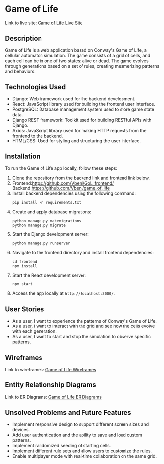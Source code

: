 # Game of Life

Link to live site: [Game of Life Live Site](https://visionary-fairy-867727.netlify.app/) 

## Description

Game of Life is a web application based on Conway's Game of Life, a cellular automaton simulation. The game consists of a grid of cells, and each cell can be in one of two states: alive or dead. The game evolves through generations based on a set of rules, creating mesmerizing patterns and behaviors.

## Technologies Used

- Django: Web framework used for the backend development.
- React: JavaScript library used for building the frontend user interface.
- PostgreSQL: Database management system used to store game state data.
- Django REST framework: Toolkit used for building RESTful APIs with Django.
- Axios: JavaScript library used for making HTTP requests from the frontend to the backend.
- HTML/CSS: Used for styling and structuring the user interface.

## Installation

To run the Game of Life app locally, follow these steps:

1. Clone the repository from the backend link and frontend link below.
2. Frontend:https://github.com/Vbeni/GoL_frontend/
   Backend:https://github.com/Vbeni/game_of_life
3. Install backend dependencies using the following command:
   ```
   pip install -r requirements.txt
   ```
4. Create and apply database migrations:
   ```
   python manage.py makemigrations
   python manage.py migrate
   ```
5. Start the Django development server:
   ```
   python manage.py runserver
   ```
6. Navigate to the frontend directory and install frontend dependencies:
   ```
   cd frontend
   npm install
   ```
7. Start the React development server:
   ```
   npm start
   ```
8. Access the app locally at `http://localhost:3000/`.

## User Stories

- As a user, I want to experience the patterns of Conway's Game of Life.
- As a user, I want to interact with the grid and see how the cells evolve with each generation.
- As a user, I want to start and stop the simulation to observe specific patterns.

## Wireframes

Link to wireframes: [Game of Life Wireframes](https://www.figma.com/file/4okbdE4l3w3tBzonsQfSo8/Untitled?type=design&node-id=0-1&mode=design&t=DqYaDPHGmeN97qRF-0) 

## Entity Relationship Diagrams

Link to ER Diagrams: [Game of Life ER Diagrams](https://trello.com/b/vw9yXnPm/gameoflife) 

## Unsolved Problems and Future Features

- Implement responsive design to support different screen sizes and devices.
- Add user authentication and the ability to save and load custom patterns.
- Implement randomized seeding of starting cells.
- Implement different rule sets and allow users to customize the rules.
- Enable multiplayer mode with real-time collaboration on the same grid.

